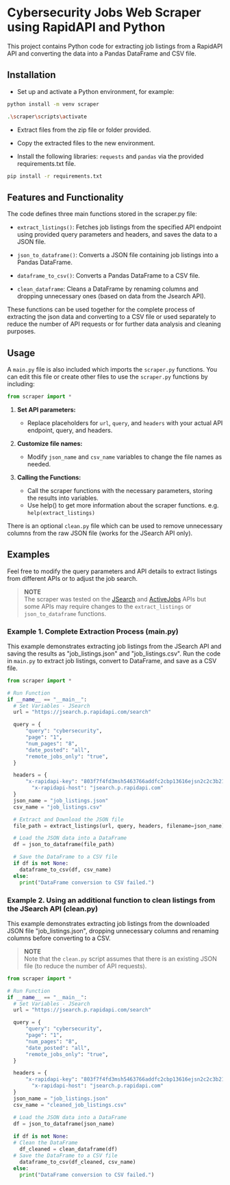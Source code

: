 # Cybersecurity Jobs Web Scraper using RapidAPI and Python

This project contains Python code for extracting job listings from a RapidAPI API and converting the data into a Pandas DataFrame and CSV file.


## Installation

* Set up and activate a Python environment, for example:
```bash
python install -m venv scraper
```
```bash
.\scraper\scripts\activate
```    
* Extract files from the zip file or folder provided.

* Copy the extracted files to the new environment.

* Install the following libraries: `requests` and `pandas` via the provided requirements.txt file.
```bash
pip install -r requirements.txt
``` 


## Features and Functionality

The code defines three main functions stored in the scraper.py file:

* `extract_listings()`: Fetches job listings from the specified API endpoint using provided query parameters and headers, and saves the data to a JSON file.

* `json_to_dataframe()`: Converts a JSON file containing job listings into a Pandas DataFrame.

* `dataframe_to_csv()`: Converts a Pandas DataFrame to a CSV file.

* `clean_dataframe`: Cleans a DataFrame by renaming columns and dropping unnecessary ones (based on data from the Jsearch API).

These functions can be used together for the complete process of extracting the json data and converting to a CSV file or used separately to reduce the number of API requests or for further data analysis and cleaning purposes.

## Usage

A `main.py` file is also included which imports the `scraper.py` functions. You can edit this file or create other files to use the `scraper.py` functions by including:

```python
from scraper import *
```

1. **Set API parameters:**
   * Replace placeholders for `url`, `query`, and `headers` with your actual API endpoint, query, and headers.

2. **Customize file names:**
   * Modify `json_name` and `csv_name` variables to change the file names as needed.

3. **Calling the Functions:** 
   * Call the scraper functions with the necessary parameters, storing the results into variables.
   * Use help() to get more information about the scraper functions. e.g. `help(extract_listings)`

There is an optional `clean.py` file which can be used to remove unnecessary columns from the raw JSON file (works for the JSearch API only).

## Examples

Feel free to modify the query parameters and API details to extract listings from different APIs or to adjust the job search.

> **NOTE**  
> The scraper was tested on the [JSearch](https://rapidapi.com/letscrape-6bRBa3QguO5/api/jsearch) and [ActiveJobs](https://rapidapi.com/fantastic-jobs-fantastic-jobs-default/api/active-jobs-db) APIs but some APIs may require changes to the `extract_listings` or `json_to_dataframe` functions.


### Example 1. Complete Extraction Process (main.py)

This example demonstrates extracting job listings from the JSearch API and saving the results as "job_listings.json" and "job_listings.csv". Run the code in `main.py` to extract job listings, convert to DataFrame, and save as a CSV file.

```python
from scraper import *

# Run Function
if __name__ == "__main__":
  # Set Variables - JSearch
  url = "https://jsearch.p.rapidapi.com/search"

  query = {
      "query": "cybersecurity",
      "page": "1",
      "num_pages": "8",
      "date_posted": "all",
      "remote_jobs_only": "true",
  }

  headers = {
      "x-rapidapi-key": "803f7f4fd3msh5463766addfc2cbp13616ejsn2c2c3b21871b",
	    "x-rapidapi-host": "jsearch.p.rapidapi.com"
  }
  json_name = "job_listings.json"
  csv_name = "job_listings.csv"

  # Extract and Download the JSON file
  file_path = extract_listings(url, query, headers, filename=json_name)

  # Load the JSON data into a DataFrame
  df = json_to_dataframe(file_path)

  # Save the DataFrame to a CSV file
  if df is not None:
    dataframe_to_csv(df, csv_name)
  else:
    print("DataFrame conversion to CSV failed.")
```

### Example 2. Using an additional function to clean listings from the JSearch API (clean.py)

This example demonstrates extracting job listings from the downloaded JSON file "job_listings.json", dropping unnecessary columns and renaming columns before converting to a CSV. 
> **NOTE**  
> Note that the `clean.py` script assumes that there is an existing JSON file (to reduce the number of API requests). 

```python
from scraper import *

# Run Function
if __name__ == "__main__":
  # Set Variables - JSearch
  url = "https://jsearch.p.rapidapi.com/search"

  query = {
      "query": "cybersecurity",
      "page": "1",
      "num_pages": "8",
      "date_posted": "all",
      "remote_jobs_only": "true",
  }

  headers = {
      "x-rapidapi-key": "803f7f4fd3msh5463766addfc2cbp13616ejsn2c2c3b21871b",
	    "x-rapidapi-host": "jsearch.p.rapidapi.com"
  }
  json_name = "job_listings.json"
  csv_name = "cleaned_job_listings.csv"

  # Load the JSON data into a DataFrame
  df = json_to_dataframe(json_name)
  
  if df is not None:
  # Clean the DataFrame
    df_cleaned = clean_dataframe(df)
  # Save the DataFrame to a CSV file
    dataframe_to_csv(df_cleaned, csv_name)
  else:
    print("DataFrame conversion to CSV failed.")
```

